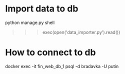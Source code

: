 # Import data to db
python manage.py shell 
>>> exec(open('data_importer.py').read())

# How to connect to db
docker exec -it fin_web_db_1 psql -d bradavka -U putin
